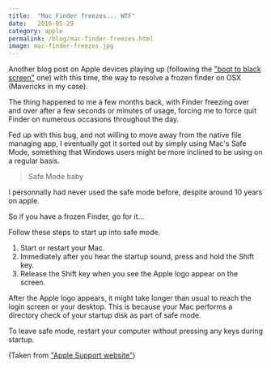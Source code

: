 ```yaml
---
title:  "Mac Finder freezes... WTF"
date:   2016-05-29
category: apple
permalink: /blog/mac-finder-freezes.html
image: mac-finder-freezes.jpg
---
```

Another blog post on Apple devices playing up (following the ["boot to black screen"](http://flopreynat.com/blog/macbook-pro-boots-to-black-screen.html) one) with this time, the way to resolve a frozen finder on OSX (Mavericks in my case).

The thing happened to me a few months back, with Finder freezing over and over after a few seconds or minutes of usage, forcing me to force quit Finder on numerous occasions throughout the day.

Fed up with this bug, and not willing to move away from the native file managing app, I eventually got it sorted out by simply using Mac's Safe Mode, something that Windows users might be more inclined to be using on a regular basis.

> Safe Mode baby

I personnally had never used the safe mode before, despite around 10 years on apple.

So if you have a frozen Finder, go for it...

Follow these steps to start up into safe mode.

1. Start or restart your Mac. 
2. Immediately after you hear the startup sound, press and hold the Shift key.
3. Release the Shift key when you see the Apple logo appear on the screen.

After the Apple logo appears, it might take longer than usual to reach the login screen or your desktop. This is because your Mac performs a directory check of your startup disk as part of safe mode.

To leave safe mode, restart your computer without pressing any keys during startup.

(Taken from ["Apple Support website"](https://support.apple.com/en-us/HT201262))